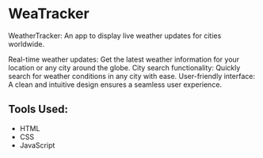 # WeaTracker
WeatherTracker: An app to display live weather updates for cities worldwide.

Real-time weather updates: Get the latest weather information for your location or any city around the globe.
City search functionality: Quickly search for weather conditions in any city with ease.
User-friendly interface: A clean and intuitive design ensures a seamless user experience.


## Tools Used:
- HTML
- CSS
- JavaScript